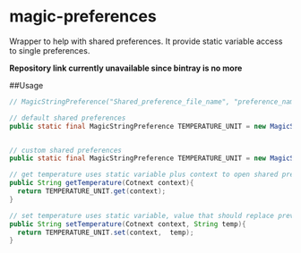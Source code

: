 # magic-preferences
Wrapper to help with shared preferences. It provide static variable access to single preferences.


**Repository link currently unavailable since bintray is no more**

##Usage

``` java
// MagicStringPreference("Shared_preference_file_name", "preference_name", "default_value");

// default shared preferences
public static final MagicStringPreference TEMPERATURE_UNIT = new MagicStringPreference(null, "temperature_unit", "C");


// custom shared preferences 
public static final MagicStringPreference TEMPERATURE_UNIT = new MagicStringPreference("myCustom", "temperature_unit", "C");

// get temperature uses static variable plus context to open shared preferences
public String getTemperature(Cotnext context){
  return TEMPERATURE_UNIT.get(context);
}

// set temperature uses static variable, value that should replace previuos one plus context to open shared preferences
public String setTemperature(Cotnext context, String temp){
  return TEMPERATURE_UNIT.set(context,  temp);
}


```
